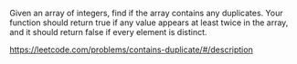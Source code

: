 Given an array of integers, find if the array contains any duplicates. Your function should return true if any value appears at least twice in the array, and it should return false if every element is distinct.



https://leetcode.com/problems/contains-duplicate/#/description
